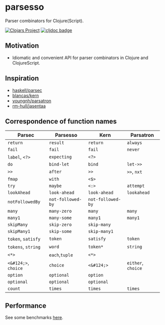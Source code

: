 # parsesso

Parser combinators for Clojure(Script).

[![Clojars Project](https://img.shields.io/clojars/v/com.github.strojure/parsesso.svg)](https://clojars.org/com.github.strojure/parsesso)
[![cljdoc badge](https://cljdoc.org/badge/com.github.strojure/parsesso)](https://cljdoc.org/d/com.github.strojure/parsesso)

## Motivation

* Idiomatic and convenient API for parser combinators in Clojure and
  ClojureScript.

## Inspiration

* [haskell/parsec](https://github.com/haskell/parsec)
* [blancas/kern](https://github.com/blancas/kern)
* [youngnh/parsatron](https://github.com/youngnh/parsatron)
* [rm-hull/jasentaa](https://github.com/rm-hull/jasentaa)

## Correspondence of function names

| Parsec               | Parsesso          | Kern              | Parsatron          |
|----------------------|-------------------|-------------------|--------------------|
| `return`             | `result`          | `return`          | `always`           |
| `fail`               | `fail`            | `fail`            | `never`            |
| `label`, `<?>`       | `expecting`       | `<?>`             |                    |
| `do`                 | `bind-let`        | `bind`            | `let->>`           |
| `>>`                 | `after`           | `>>`              | `>>`, `nxt`        |
| `fmap`               | `with`            | `<$>`             |                    |
| `try`                | `maybe`           | `<:>`             | `attempt`          |
| `lookAhead`          | `look-ahead`      | `look-ahead`      | `lookahead`        |
| `notFollowedBy`      | `not-followed-by` | `not-followed-by` |                    |
| `many`               | `many-zero`       | `many`            | `many`             |
| `many1`              | `many-some`       | `many1`           | `many1`            |
| `skipMany`           | `skip-zero`       | `skip-many`       |                    |
| `skipMany1`          | `skip-some`       | `skip-many1`      |                    |
| `token`, `satisfy`   | `token`           | `satisfy`         | `token`            |
| `tokens`, `string`   | `word`            | `token*`          | `string`           |
| `<*>`                | `each`,`tuple`    | `<*>`             |                    |
| `<&#124;>`, `choice` | `choice`          | `<&#124;>`        | `either`, `choice` |
| `option`             | `optional`        | `option`          |                    |
| `optional`           | `optional`        | `optional`        |                    |
| `count`              | `times`           | `times`           | `times`            |

## Performance

See some benchmarks [here](test/perf/bench.clj).
